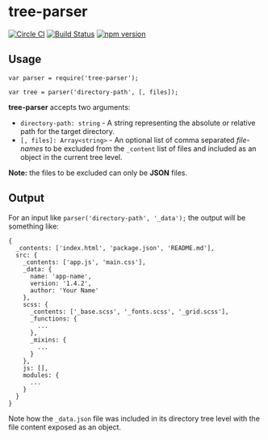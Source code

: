 # tree-parser

[![Circle CI](https://circleci.com/gh/davegomez/tree-parser/tree/master.svg?style=shield)](https://circleci.com/gh/davegomez/tree-parser/tree/master) [![Build Status](https://travis-ci.org/davegomez/tree-parser.svg?branch=master)](https://travis-ci.org/davegomez/tree-parser) [![npm version](https://badge.fury.io/js/tree-parser.svg)](https://badge.fury.io/js/tree-parser)

## Usage
    var parser = require('tree-parser');

    var tree = parser('directory-path', [, files]);

**tree-parser** accepts two arguments:

- `directory-path: string` - A string representing the absolute or relative path for the target directory.
- `[, files]: Array<string>` - An optional list of comma separated *file-names* to be excluded from the `_content` list of files and included as an object in the current tree level.

**Note:** the files to be excluded can only be **JSON** files.

## Output

For an input like `parser('directory-path', '_data');` the output will be something like:

    {
      _contents: ['index.html', 'package.json', 'README.md'],
      src: {
        _contents: ['app.js', 'main.css'],
        _data: {
          name: 'app-name',
          version: '1.4.2',
          author: 'Your Name'
        },
        scss: {
          _contents: ['_base.scss', '_fonts.scss', '_grid.scss'],
          _functions: {
            ...
          },
          _mixins: {
            ...
          }
        },
        js: [],
        modules: {
          ...
        }
      }
    }

Note how the `_data.json` file was included in its directory tree level with the file content exposed as an object.
